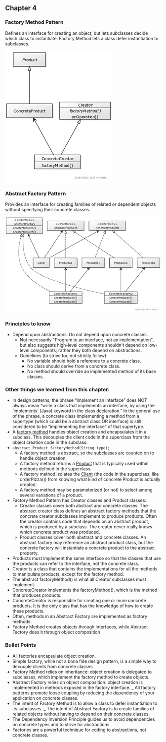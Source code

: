 ## Chapter 4

### Factory Method Pattern
Defines an interface for creating an object, but lets subclasses decide
which class to instantiate. Factory Method lets a class defer
instantiation to subclasses.

![](./factory_method.jpg)

### Abstract Factory Pattern
Provides an interface for creating families of related or dependent
objects without specifying their concrete classes.

![](./abstract_factory.jpg)

### Principles to know
- Depend upon abstractions. Do not depend upon concrete classes.
    - Not necessarily "Program to an interface, not an implementation",
      but also suggests high-level components shouldn't depend on
      low-level components; rather they both depend on abstractions.
    - Guidelines (to strive for, not strictly follow):
        - No variable should hold a reference to a concrete class.
        - No class should derive from a concrete class.
        - No method should override an implemented method of its base classes.

### Other things we learned from this chapter:
- In design patterns, the phrase “implement an interface” does NOT
  always mean “write a class that implements an interface, by using the
  ‘implements’ (Java) keyword in the class declaration.” In the general
  use of the phrase, a concrete class implementing a method from a
  supertype (which could be a abstract class OR interface) is still
  considered to be “implementing the interface” of that supertype.
- A <u>factory method</u> handles object creation and encapsulates it
  in a subclass. This decouples the client code in the superclass
  from the object creation code in the subclass.
- `abstract Product factoryMethod(String type);`
    - A factory method is abstract, so the subclasses are counted on to
      handle object creation.
    - A factory method returns a <u>Product</u> that is typically used
      within methods defined in the superclass.
    - A factory method isolates the <u>Client</u> (the code in the
      superclass, like orderPizza()) from knowing what kind of concrete
      Product is actually created.
    - A factory method may be parameterized (or not) to select among
      several variations of a product.
- Factory Method Pattern has Creator classes and Product classes:
    - Creator classes cover both abstract and concrete classes. The
      abstract creator class defines an abstract factory methods that
      the concrete creator subclasses implement to produce products.
      Often the creator contains code that depends on an abstract product,
      which is produced by a subclass. The creator never really knows
      which concrete product was produced.
    - Product classes cover both abstract and concrete classes. An
      abstract factory may reference an abstract product class, but the
      concrete factory will instantiate a concrete product to the
      abstract property.
- Products must implement the same interface so that the classes that
  use the products can refer to the interface, not the concrete class.
- Creator is a class that contains the implementations for all the
  methods to manipulate products, except for the factory method.
- The abstract factoryMethod() is what all Creator subclasses must
  implement.
- ConcreteCreator implements the factoryMethod(), which is the method
  that produces products.
- ConcreteCreator is responsible for creating one or more concrete
  products. It is the only class that has the knowledge of how to
  create these products.
- Often, methods in an Abstract Factory are implemented as factory
  methods.
- Factory Method creates objects through interfaces, while Abstract
  Factory does it through object composition

### Bullet Points
- All factories encapsulate object creation.
- Simple factory, while not a bona fide design pattern, is a simple way
  to decouple clients from concrete classes.
- Factory Method relies on inheritance: object creation is delegated to
  subclasses, which implement the factory method to create objects.
- Abstract Factory relies on object composition: object creation is
  implemented in methods exposed in the factory interface.
  _ All factory patterns promote loose coupling by reducing the dependency
  of your application on concrete classes.
- The intent of Factory Method is to allow a class to defer instantiation
  to its subclasses.
  _ The intent of Abstract Factory is to create families of related objects
  without having to depend on their concrete classes.
- The Dependency Inversion Principle guides us to avoid dependencies on
  concrete types and to strive for abstractions.
- Factories are a powerful technique for coding to abstractions, not
  concrete classes.